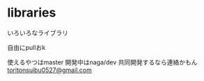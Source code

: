 # libraries
いろいろなライブラリ

自由にpullおk

使えるやつはmaster 
開発中はnaga/dev
共同開発するなら連絡かもん
toritonsuibu0527@gmail.com
